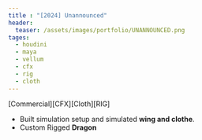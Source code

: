 ```yaml
---
title : "[2024] Unannounced"
header:
  teaser: /assets/images/portfolio/UNANNOUNCED.png
tages:
  - houdini
  - maya
  - vellum
  - cfx
  - rig
  - cloth
---
```


[Commercial][CFX][Cloth][RIG]

- Built simulation setup and simulated **wing and clothe**.
- Custom Rigged **Dragon**